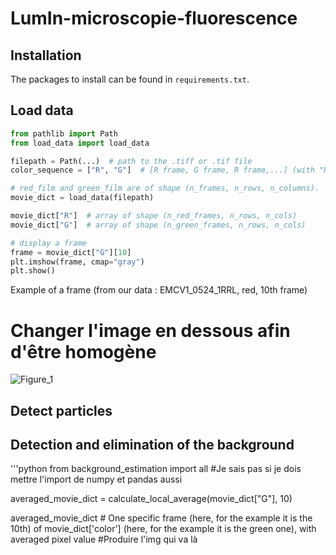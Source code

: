 # LumIn-microscopie-fluorescence 

## Installation

The packages to install can be found in `requirements.txt`.

## Load data

```python
from pathlib import Path
from load_data import load_data

filepath = Path(...)  # path to the .tiff or .tif file
color_sequence = ["R", "G"]  # [R frame, G frame, R frame,...] (with "R" for red and "G" for green)

# red_film and green_film are of shape (n_frames, n_rows, n_columns).
movie_dict = load_data(filepath)

movie_dict["R"]  # array of shape (n_red_frames, n_rows, n_cols)
movie_dict["G"]  # array of shape (n_green_frames, n_rows, n_cols)

# display a frame
frame = movie_dict["G"][10]
plt.imshow(frame, cmap="gray")
plt.show()
```
Example of a frame
(from our data : EMCV1_0524_1RRL, red, 10th frame)
# Changer l'image en dessous afin d'être homogène
![Figure_1](https://user-images.githubusercontent.com/113975558/192475178-1bc63813-b195-4fec-9e22-214abcd8baa6.png)


## Detect particles

## Detection and elimination of the background

'''python
from background_estimation import all
#Je sais pas si je dois mettre l'import de numpy et pandas aussi

averaged_movie_dict = calculate_local_average(movie_dict["G"], 10)

averaged_movie_dict # One specific frame (here, for the example it is the 10th) of movie_dict['color'] (here, for the example it is the green one), with averaged pixel value
#Produire l'img qui va là
